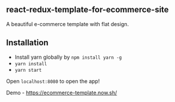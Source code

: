 ## react-redux-template-for-ecommerce-site

A beautiful e-commerce template with flat design.

## Installation

*  Install yarn globally by `npm install yarn -g`
*  `yarn install`
*  `yarn start`

Open `localhost:8080` to open the app!

Demo - https://ecommerce-template.now.sh/
